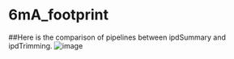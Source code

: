 # 6mA_footprint
##Here is the comparison of pipelines between ipdSummary and ipdTrimming.
![image](https://github.com/user-attachments/assets/610a723a-c0bf-4203-a37e-1d0d260944c3)
